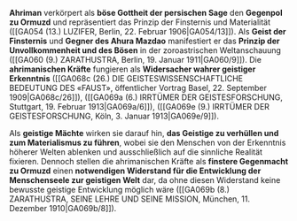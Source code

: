 
**Ahriman** verkörpert als **böse Gottheit der persischen Sage** den **Gegenpol zu Ormuzd** und repräsentiert das Prinzip der Finsternis und Materialität ([[GA054 (13.) LUZIFER, Berlin, 22. Februar 1906|GA054/13]]). Als **Geist der Finsternis** und **Gegner des Ahura Mazdao** manifestiert er das **Prinzip der Unvollkommenheit und des Bösen** in der zoroastrischen Weltanschauung ([[GA060 (9.) ZARATHUSTRA, Berlin, 19. Januar 1911|GA060/9]]). Die **ahrimanischen Kräfte** fungieren als **Widersacher wahrer geistiger Erkenntnis** ([[GA068c (26.) DIE GEISTESWISSENSCHAFTLICHE BEDEUTUNG DES «FAUST», öffentlicher Vortrag Basel, 22. September 1909|GA068c/26]]), ([[GA069a (6.) IRRTÜMER DER GEISTESFORSCHUNG, Stuttgart, 19. Februar 1913|GA069a/6]]), ([[GA069e (9.) IRRTÜMER DER GEISTESFORSCHUNG, Köln, 3. Januar 1913|GA069e/9]]).

Als **geistige Mächte** wirken sie darauf hin, **das Geistige zu verhüllen und zum Materialismus zu führen**, wobei sie den Menschen von der Erkenntnis höherer Welten ablenken und ausschließlich auf die sinnliche Realität fixieren. Dennoch stellen die ahrimanischen Kräfte als **finstere Gegenmacht zu Ormuzd** einen **notwendigen Widerstand für die Entwicklung der Menschenseele zur geistigen Welt** dar, da ohne diesen Widerstand keine bewusste geistige Entwicklung möglich wäre ([[GA069b (8.) ZARATHUSTRA, SEINE LEHRE UND SEINE MISSION, München, 11. Dezember 1910|GA069b/8]]).
